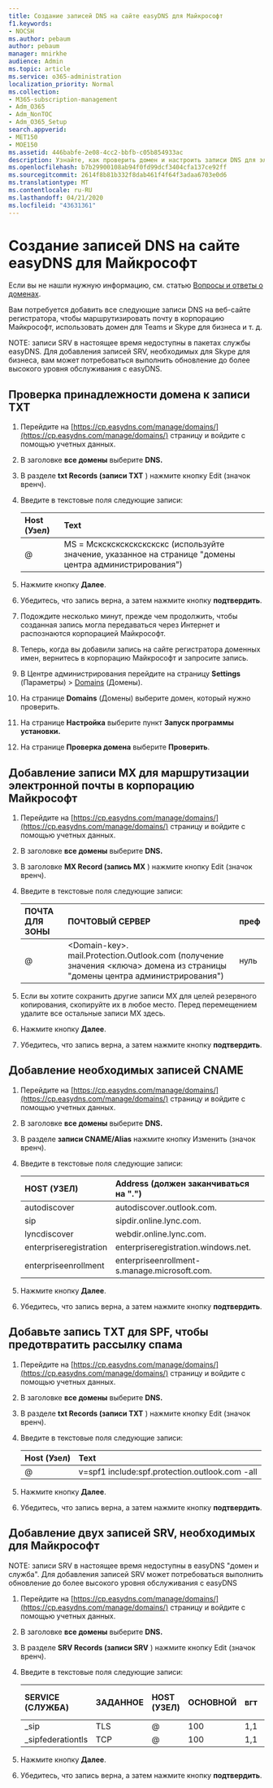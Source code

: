 ```yaml
---
title: Создание записей DNS на сайте easyDNS для Майкрософт
f1.keywords:
- NOCSH
ms.author: pebaum
author: pebaum
manager: mnirkhe
audience: Admin
ms.topic: article
ms.service: o365-administration
localization_priority: Normal
ms.collection:
- M365-subscription-management
- Adm_O365
- Adm_NonTOC
- Adm_O365_Setup
search.appverid:
- MET150
- MOE150
ms.assetid: 446babfe-2e08-4cc2-bbfb-c05b854933ac
description: Узнайте, как проверить домен и настроить записи DNS для электронной почты, Skype для бизнеса Online и других служб по адресу easyDNS для Майкрософт.
ms.openlocfilehash: b7b29900108ab94f0fd99dcf3404cfa137ce92ff
ms.sourcegitcommit: 2614f8b81b332f8dab461f4f64f3adaa6703e0d6
ms.translationtype: MT
ms.contentlocale: ru-RU
ms.lasthandoff: 04/21/2020
ms.locfileid: "43631361"
---
```

# <a name="create-dns-records-at-easydns-for-microsoft"></a>Создание записей DNS на сайте easyDNS для Майкрософт

Если вы не нашли нужную информацию, см. статью [Вопросы и ответы о доменах](../setup/domains-faq.md). 
  
Вам потребуется добавить все следующие записи DNS на веб-сайте регистратора, чтобы маршрутизировать почту в корпорацию Майкрософт, использовать домен для Teams и Skype для бизнеса и т. д.
  
NOTE: записи SRV в настоящее время недоступны в пакетах службы easyDNS. Для добавления записей SRV, необходимых для Skype для бизнеса, вам может потребоваться выполнить обновление до более высокого уровня обслуживания с easyDNS.
  
## <a name="verify-that-you-own-the-domain-with-a-txt-record"></a>Проверка принадлежности домена к записи TXT

1. Перейдите на [https://cp.easydns.com/manage/domains/](https://cp.easydns.com/manage/domains/) страницу и войдите с помощью учетных данных. 
    
2. В заголовке **все домены** выберите **DNS.**
    
3. В разделе **txt Records (записи TXT** ) нажмите кнопку Edit (значок вренч). 
    
4. Введите в текстовые поля следующие записи:
    
    |**Host** (Узел)|**Text**|
    |:-----|:-----|
    |@  <br/> |MS = Мскскскскскскскскс (используйте значение, указанное на странице "домены центра администрирования")  <br/> |
   
5. Нажмите кнопку **Далее**. 
    
6. Убедитесь, что запись верна, а затем нажмите кнопку **подтвердить**. 
    
7. Подождите несколько минут, прежде чем продолжить, чтобы созданная запись могла передаваться через Интернет и распознаются корпорацией Майкрософт.
    
8. Теперь, когда вы добавили запись на сайте регистратора доменных имен, вернитесь в корпорацию Майкрософт и запросите запись.
    
9. В Центре администрирования перейдите на страницу **Settings** (Параметры) \> <a href="https://go.microsoft.com/fwlink/p/?linkid=834818" target="_blank">Domains</a> (Домены).
    
10. На странице **Domains** (Домены) выберите домен, который нужно проверить. 
    
11. На странице **Настройка** выберите пункт **Запуск программы установки.**
    
12. На странице **Проверка домена** выберите **Проверить**. 
    
## <a name="add-an-mx-record-to-route-email-to-microsoft"></a>Добавление записи MX для маршрутизации электронной почты в корпорацию Майкрософт

1. Перейдите на [https://cp.easydns.com/manage/domains/](https://cp.easydns.com/manage/domains/) страницу и войдите с помощью учетных данных. 
    
2. В заголовке **все домены** выберите **DNS.**
    
3. В заголовке **MX Record (запись MX** ) нажмите кнопку Edit (значок вренч). 
    
4. Введите в текстовые поля следующие записи:
    
    |**ПОЧТА ДЛЯ ЗОНЫ**|**ПОЧТОВЫЙ СЕРВЕР**|**преф**|
    |:-----|:-----|:-----|
    |@  <br/> |\<Domain-key\>. mail.Protection.Outlook.com (получение значения \<ключа\> домена из страницы "домены центра администрирования")  <br/> |нуль  <br/> |
   
2. Если вы хотите сохранить другие записи MX для целей резервного копирования, скопируйте их в любое место. Перед перемещением удалите все остальные записи MX здесь.
    
5. Нажмите кнопку **Далее**. 
    
6. Убедитесь, что запись верна, а затем нажмите кнопку **подтвердить**. 
    
## <a name="add-the-required-cname-records"></a>Добавление необходимых записей CNAME

1. Перейдите на [https://cp.easydns.com/manage/domains/](https://cp.easydns.com/manage/domains/) страницу и войдите с помощью учетных данных. 
    
2. В заголовке **все домены** выберите **DNS.**
    
3. В разделе **записи CNAME/Alias** нажмите кнопку Изменить (значок вренч). 
    
4. Введите в текстовые поля следующие записи:


    |**HOST (УЗЕЛ)**|**Address (должен заканчиваться на ".")**|
    |:-----|:-----|
    |autodiscover  <br/> |autodiscover.outlook.com.  <br/> |
    |sip  <br/> |sipdir.online.lync.com.  <br/> |
    |lyncdiscover  <br/> |webdir.online.lync.com.  <br/> |
    |enterpriseregistration  <br/> |enterpriseregistration.windows.net.  <br/> |
    |enterpriseenrollment  <br/> |enterpriseenrollment-s.manage.microsoft.com.  <br/> |
   
5. Нажмите кнопку **Далее**. 
    
6. Убедитесь, что запись верна, а затем нажмите кнопку **подтвердить**. 
    
## <a name="add-a-txt-record-for-spf-to-help-prevent-email-spam"></a>Добавьте запись TXT для SPF, чтобы предотвратить рассылку спама

1. Перейдите на [https://cp.easydns.com/manage/domains/](https://cp.easydns.com/manage/domains/) страницу и войдите с помощью учетных данных. 
    
2. В заголовке **все домены** выберите **DNS.**
    
3. В разделе **txt Records (записи TXT** ) нажмите кнопку Edit (значок вренч). 
    
4. Введите в текстовые поля следующие записи:
    
    |**Host** (Узел)|**Text**|
    |:-----|:-----|
    |@  <br/> |v=spf1 include:spf.protection.outlook.com -all  <br/> |
   
5. Нажмите кнопку **Далее**. 
    
6. Убедитесь, что запись верна, а затем нажмите кнопку **подтвердить**. 
    
## <a name="add-the-two-srv-records-that-are-required-for-microsoft"></a>Добавление двух записей SRV, необходимых для Майкрософт

NOTE: записи SRV в настоящее время недоступны в easyDNS "домен и служба". Для добавления записей SRV может потребоваться выполнить обновление до более высокого уровня обслуживания с easyDNS 
  
1. Перейдите на [https://cp.easydns.com/manage/domains/](https://cp.easydns.com/manage/domains/) страницу и войдите с помощью учетных данных. 
    
2. В заголовке **все домены** выберите **DNS.**
    
3. В разделе **SRV Records (записи SRV** ) нажмите кнопку Edit (значок вренч). 
    
4. Введите в текстовые поля следующие записи:
    
    |**SERVICE (СЛУЖБА)**|**ЗАДАННОЕ**|**HOST (УЗЕЛ)**|**ОСНОВНОЙ**|**вгт**|**PORT (ПОРТ)**|**TARGET (должно оканчиваться на ".")**|**TTL (Срок жизни)**|
    |:-----|:-----|:-----|:-----|:-----|:-----|:-----|:-----|
    |_sip  <br/> |TLS  <br/> |@  <br/> |100  <br/> |1,1  <br/> |443  <br/> |sipdir.online.lync.com.  <br/> |1800  <br/> |
    |_sipfederationtls  <br/> |TCP  <br/> |@  <br/> |100  <br/> |1,1  <br/> |5061  <br/> |sipfed.online.lync.com.  <br/> |1800  <br/> |
   
5. Нажмите кнопку **Далее**. 
    
6. Убедитесь, что запись верна, а затем нажмите кнопку **подтвердить**. 
    

